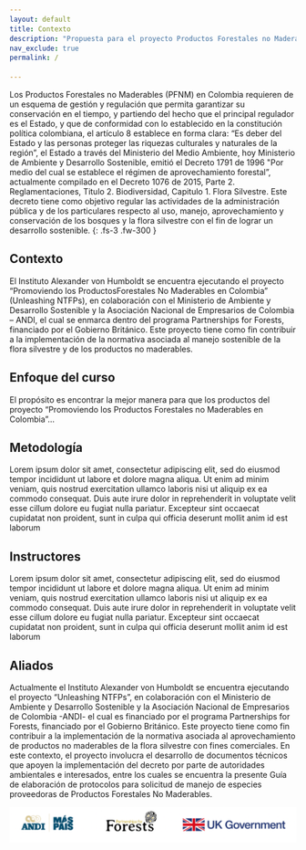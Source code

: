 ```yaml
---
layout: default
title: Contexto
description: "Propuesta para el proyecto Productos Forestales no Maderables en Colombia."
nav_exclude: true
permalink: /

---
```


Los Productos Forestales no Maderables (PFNM) en Colombia requieren de un esquema de
gestión y regulación que permita garantizar su conservación en el tiempo, y partiendo del hecho
que el principal regulador es el Estado, y que de conformidad con lo establecido en la constitución
política colombiana, el artículo 8 establece en forma clara: “Es deber del Estado y las personas
proteger las riquezas culturales y naturales de la región”, el Estado a través del Ministerio del
Medio Ambiente, hoy Ministerio de Ambiente y Desarrollo Sostenible, emitió el Decreto 1791 de
1996 "Por medio del cual se establece el régimen de aprovechamiento forestal”,
actualmente compilado en el Decreto 1076 de 2015, Parte 2. Reglamentaciones, Titulo 2.
Biodiversidad, Capitulo 1. Flora Silvestre. Este decreto tiene como objetivo regular las actividades
de la administración pública y de los particulares respecto al uso, manejo, aprovechamiento y
conservación de los bosques y la flora silvestre con el fin de lograr un desarrollo sostenible.
{: .fs-3 .fw-300 }


## Contexto

El Instituto Alexander von Humboldt se encuentra ejecutando el proyecto “Promoviendo los ProductosForestales No Maderables en Colombia” (Unleashing NTFPs), en colaboración con el Ministerio de
Ambiente y Desarrollo Sostenible y la Asociación Nacional de Empresarios de Colombia – ANDI, el cual
se enmarca dentro del programa Partnerships for Forests, financiado por el Gobierno Británico. Este
proyecto tiene como fin contribuir a la implementación de la normativa asociada al manejo sostenible
de la flora silvestre y de los productos no maderables.

## Enfoque del curso

El propósito es encontrar la mejor manera para que los productos del proyecto “Promoviendo los Productos Forestales no Maderables en Colombia”...

## Metodología

Lorem ipsum dolor sit amet, consectetur adipiscing elit, sed do eiusmod tempor incididunt ut labore et dolore magna aliqua. Ut enim ad minim veniam, quis nostrud exercitation ullamco laboris nisi ut aliquip ex ea commodo consequat. Duis aute irure dolor in reprehenderit in voluptate velit esse cillum dolore eu fugiat nulla pariatur. Excepteur sint occaecat cupidatat non proident, sunt in culpa qui officia deserunt mollit anim id est laborum

## Instructores

Lorem ipsum dolor sit amet, consectetur adipiscing elit, sed do eiusmod tempor incididunt ut labore et dolore magna aliqua. Ut enim ad minim veniam, quis nostrud exercitation ullamco laboris nisi ut aliquip ex ea commodo consequat. Duis aute irure dolor in reprehenderit in voluptate velit esse cillum dolore eu fugiat nulla pariatur. Excepteur sint occaecat cupidatat non proident, sunt in culpa qui officia deserunt mollit anim id est laborum

## Aliados

Actualmente el Instituto Alexander von Humboldt se encuentra ejecutando el proyecto
“Unleashing NTFPs”, en colaboración con el Ministerio de Ambiente y Desarrollo Sostenible y la
Asociación Nacional de Empresarios de Colombia -ANDI- el cual es financiado por el programa
Partnerships for Forests, financiado por el Gobierno Británico. Este proyecto tiene como fin
contribuir a la implementación de la normativa asociada al aprovechamiento de productos no
maderables de la flora silvestre con fines comerciales. En este contexto, el proyecto involucra el
desarrollo de documentos técnicos que apoyen la implementación del decreto por parte de
autoridades ambientales e interesados, entre los cuales se encuentra la presente Guía de
elaboración de protocolos para solicitud de manejo de especies proveedoras de
Productos Forestales No Maderables.

![Aliados](https://raw.githubusercontent.com/lsbarrientos50/guia--especies-no-maderables/main/images/aliados.png)
